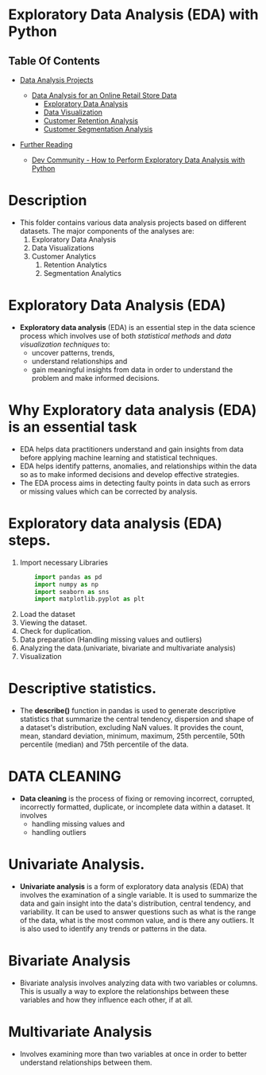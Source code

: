 # Exploratory Data Analysis (EDA) with Python

## Table Of Contents
-  [Data Analysis Projects]()
   -  [Data Analysis for an Online Retail Store Data]()
      -  [Exploratory Data Analysis]()
      -  [Data Visualization]()
      -  [Customer Retention Analysis]()
      -  [Customer Segmentation Analysis]()

- [Further Reading]() 
  - [Dev Community - How to Perform Exploratory Data Analysis with Python](https://dev.to/phylis/how-to-perform-exploratory-data-analysis-with-python-l8j)
# Description
* This folder contains various data analysis projects based on different datasets. The major components of the analyses are:
    1. Exploratory Data Analysis
    2. Data Visualizations
    3. Customer Analytics
       1. Retention Analytics
       2. Segmentation Analytics


# Exploratory Data Analysis (EDA)
* __Exploratory data analysis__ (EDA) is an essential step in the data science process which involves use of both _statistical methods_ and _data visualization techniques_ to:
  * uncover patterns, trends, 
  * understand relationships and 
  * gain meaningful insights from data in order to understand the problem and make informed decisions. 

# Why Exploratory data analysis (EDA) is an essential task
* EDA helps data practitioners understand and gain insights from data before applying machine learning and statistical techniques.
* EDA helps identify patterns, anomalies, and relationships within the data so as to make informed decisions and develop effective strategies.
* The EDA process aims in detecting faulty points in data such as errors or missing values which can be corrected by analysis.

# Exploratory data analysis (EDA) steps.
1. Import necessary Libraries
    ```py
        import pandas as pd
        import numpy as np
        import seaborn as sns
        import matplotlib.pyplot as plt
    ```
2. Load the dataset
3. Viewing the dataset.
4. Check for duplication.
5. Data preparation (Handling missing values and outliers)
6. Analyzing the data.(univariate, bivariate and multivariate analysis)
7. Visualization

# Descriptive statistics.
* The __describe()__ function in pandas is used to generate descriptive statistics that summarize the central tendency, dispersion and shape of a dataset's distribution, excluding NaN values. It provides the count, mean, standard deviation, minimum, maximum, 25th percentile, 50th percentile (median) and 75th percentile of the data.



# DATA CLEANING
* __Data cleaning__ is the process of fixing or removing incorrect, corrupted, incorrectly formatted, duplicate, or incomplete data within a dataset. It involves
  * handling missing values and 
  * handling outliers

# Univariate Analysis.
* __Univariate analysis__ is a form of exploratory data analysis (EDA) that involves the examination of a single variable. It is used to summarize the data and gain insight into the data's distribution, central tendency, and variability. It can be used to answer questions such as what is the range of the data, what is the most common value, and is there any outliers. It is also used to identify any trends or patterns in the data.
# Bivariate Analysis
* Bivariate analysis involves analyzing data with two variables or columns. This is usually a way to explore the relationships between these variables and how they influence each other, if at all.
# Multivariate Analysis
* Involves examining more than two variables at once in order to better understand relationships between them.
